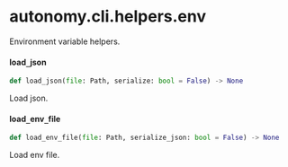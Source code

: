 <a id="autonomy.cli.helpers.env"></a>

# autonomy.cli.helpers.env

Environment variable helpers.

<a id="autonomy.cli.helpers.env.load_json"></a>

#### load`_`json

```python
def load_json(file: Path, serialize: bool = False) -> None
```

Load json.

<a id="autonomy.cli.helpers.env.load_env_file"></a>

#### load`_`env`_`file

```python
def load_env_file(file: Path, serialize_json: bool = False) -> None
```

Load env file.

